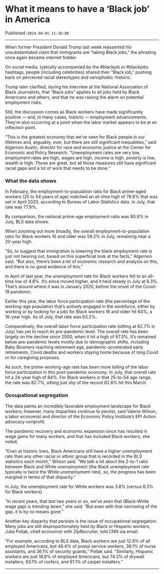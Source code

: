 # What it means to have a ‘Black job’ in America

Published :`2024-08-05 11:36:08`

---

When former President Donald Trump last week reasserted his unsubstantiated claim that immigrants are “taking Black jobs,” the phrasing once again became internet fodder.

On social media, typically accompanied by the #blackjob or #blackjobs hashtags, people (including celebrities) shared their “Black job,” pushing back on perceived racial stereotypes and xenophobic rhetoric.

Trump later clarified, during his interview at the National Association of Black Journalists, that “Black jobs” applies to all jobs held by Black Americans and others, and that he was raising the alarm on potential employment risks.

Still, the discussion comes as Black workers have made significantly positive — and, in many cases, historic — employment advancements. They’re also occurring at a point when the labor market appears to be at an inflection point.

“This is the greatest economy that we’ve seen for Black people in our lifetimes and, arguably, ever, but there are still significant inequalities,” said Algernon Austin, director for race and economic justice at the Center for Economic and Policy Research. “Unemployment rates are very low, employment rates are high, wages are high, income is high, poverty is low, wealth is high. Those are great, but all those measures still have significant racial gaps and a lot of work that needs to be done.”

### What the data shows

In February, the employment-to-population ratio for Black prime-aged workers (25 to 54 years of age) matched an all-time high of 78.6% that was set in April 2020, according to Bureau of Labor Statistics data. In July, that rate was 77.9%.

By comparison, the national prime-age employment ratio was 80.9% in July, BLS data shows.

When zooming out more broadly, the overall employment-to-population ratio for Black workers 16 and older was 59.2% in July, remaining near a 20-year high.

“So, to suggest that immigration is lowering the black employment rate is just not bearing out, based on this superficial look at the facts,” Algernon said. “But also, there’s been a lot of economic research and analysis on this, and there is no good evidence of this.”

In April of last year, the unemployment rate for Black workers fell to an all-time low of 4.8%. It’s since moved higher, and it held steady in July at 6.3%. That’s around where it was in January 2020, before the onset of the Covid-19 pandemic.

Earlier this year, the labor force participation rate (the percentage of the working-age population that’s actively engaged in the workforce, either by working or by looking for a job) for Black workers 16 and older hit 64%, a 16-year high. As of July, that rate was 63.2%.

Comparatively, the overall labor force participation rate (sitting at 62.7% in July) has yet to reach its pre-pandemic level. The overall rate has been largely on the decline since 2000, when it hit a high of 67.3%. It’s remained below pre-pandemic levels mostly due to demographic shifts, including Baby Boomers reaching retirement age, pandemic-accelerated early retirements, Covid deaths and workers staying home because of long Covid or for caregiving purposes.

As such, the prime-working-age rate has been more telling of the labor force participation in this post-pandemic economy. In July, that overall rate hit a 24-year high of 84%. For Black workers in that 25-to-54 age range, the rate was 82.7%, sitting just shy of the record 82.8% hit this March.

### Occupational segregation

The data paints an incredibly favorable employment landscape for Black workers; however, many disparities continue to persist, said Valerie Wilson, a labor economist and director of the Economic Policy Institute’s EPI Action advocacy nonprofit.

The pandemic recovery and economic expansion since has resulted in wage gains for many workers, and that has included Black workers, she noted.

“Even at historic lows, Black Americans still have a higher unemployment rate than any other racial or ethnic group that is recorded in the BLS statistics each month,” Wilson said. “We talk a lot about the 2-to-1 ratio between Black and White unemployment (the Black unemployment rate typically is twice the White unemployment rate), so, the progress has been marginal in terms of that disparity.”

In July, the unemployment rate for White workers was 3.8% (versus 6.3% for Black workers).

“In recent years, that last two years or so, we’ve seen that (Black-White wage gap) is trending down,” she said. “But even with that narrowing of the gap, it is by no means gone.”

Another key disparity that persists is the issue of occupational segregation: Many jobs are still disproportionately held by Black or Hispanic workers, Julia Pollak, chief economist with ZipRecruiter, told CNN via email.

“For example, according to BLS data, Black workers are just 12.8% of all employed Americans, but 48.4% of postal service workers, 38.1% of nurse assistants, and 36.1% of security guards,” Pollak said. “Similarly, Hispanic workers are just 18.8% of employed Americans, but 74.3% of drywall installers, 63.1% of roofers, and 61.1% of carpet installers.”

---

